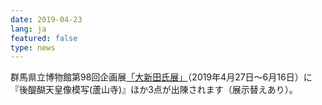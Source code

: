 ```yaml
---
date: 2019-04-23
lang: ja
featured: false
type: news
---
```

群馬県立博物館第98回企画展<a href="http://grekisi.pref.gunma.jp/kikaku.html" target="_blank">「大新田氏展」</a>（2019年4月27日～6月16日）に『後醍醐天皇像模写(蘆山寺)』ほか3点が出陳されます（展示替えあり）。
